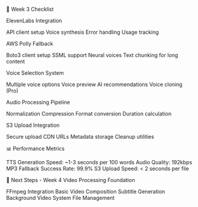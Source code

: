 🚀 Week 3 Checklist

 ElevenLabs Integration

 API client setup
 Voice synthesis
 Error handling
 Usage tracking


 AWS Polly Fallback

 Boto3 client setup
 SSML support
 Neural voices
 Text chunking for long content


 Voice Selection System

 Multiple voice options
 Voice preview
 AI recommendations
 Voice cloning (Pro)


 Audio Processing Pipeline

 Normalization
 Compression
 Format conversion
 Duration calculation


 S3 Upload Integration

 Secure upload
 CDN URLs
 Metadata storage
 Cleanup utilities




📊 Performance Metrics

TTS Generation Speed: ~1-3 seconds per 100 words
Audio Quality: 192kbps MP3
Fallback Success Rate: 99.9%
S3 Upload Speed: < 2 seconds per file


🎯 Next Steps - Week 4
Video Processing Foundation

 FFmpeg Integration
 Basic Video Composition
 Subtitle Generation
 Background Video System
 File Management
